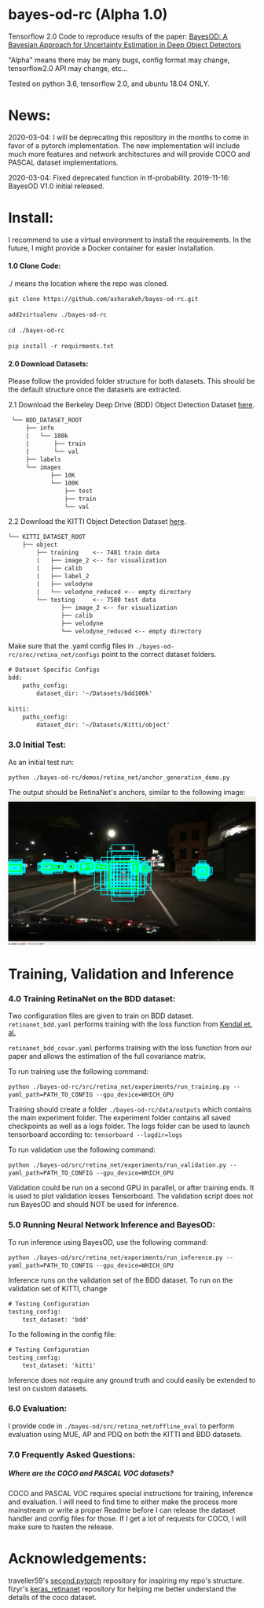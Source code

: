 # bayes-od-rc (Alpha 1.0)
Tensorflow 2.0 Code to reproduce results of the paper: [BayesOD: A Bayesian Approach for Uncertainty Estimation in Deep Object Detectors](https://arxiv.org/abs/1903.03838) 


"Alpha" means there may be many bugs, config format may change, tensorflow2.0 API may change, etc...

Tested on python 3.6, tensorflow 2.0, and ubuntu 18.04 ONLY.

# News:
2020-03-04: I will be deprecating this repository in the months to come in favor of a pytorch implementation. The new implementation will include
much more features and network architectures and will provide COCO and PASCAL dataset implementations.

2020-03-04: Fixed deprecated function in tf-probability.
2019-11-16: BayesOD V1.0 initial released.

# Install:
I recommend to use a virtual environment to install the requirements. In the future, I might provide a Docker container 
for easier installation.

#### 1.0 Clone Code:
./ means the location where the repo was cloned.

    git clone https://github.com/asharakeh/bayes-od-rc.git
    
    add2virtualenv ./bayes-od-rc
    
    cd ./bayes-od-rc
    
    pip install -r requirments.txt

#### 2.0 Download Datasets:
Please follow the provided folder structure for both datasets. This should be the default structure once the datasets 
are extracted.

 2.1 Download the Berkeley Deep Drive (BDD) Object Detection Dataset [here](https://bdd-data.berkeley.edu/). <br>
 
     └── BDD_DATASET_ROOT
         ├── info
         |   └── 100k
         |       ├── train
         |       └── val
         ├── labels
         └── images
                ├── 10K
                └── 100K
                    ├── test
                    ├── train
                    └── val
                   
 2.2 Download the KITTI Object Detection Dataset [here](http://www.cvlibs.net/datasets/kitti/eval_object.php).
     
    └── KITTI_DATASET_ROOT
        ├── object
            ├── training    <-- 7481 train data
            |   ├── image_2 <-- for visualization
            |   ├── calib
            |   ├── label_2
            |   ├── velodyne
            |   └── velodyne_reduced <-- empty directory
            └── testing     <-- 7580 test data
                   ├── image_2 <-- for visualization
                   ├── calib
                   ├── velodyne
                   └── velodyne_reduced <-- empty directory
 
Make sure that the .yaml config files in `./bayes-od-rc/srec/retina_net/configs` point to the correct dataset folders.

    # Dataset Specific Configs
    bdd:
        paths_config:
            dataset_dir: '~/Datasets/bdd100k'
    
    kitti:
        paths_config:
            dataset_dir: '~/Datasets/Kitti/object'

### 3.0 Initial Test: 
As an initial test run:

    python ./bayes-od-rc/demos/retina_net/anchor_generation_demo.py

The output should be RetinaNet's anchors, similar to the following image: 
![](media/anchors.png)

# Training, Validation and Inference
### 4.0 Training RetinaNet on the BDD dataset:
Two configuration files are given to train on BDD dataset. <br>
`retinanet_bdd.yaml` performs training with the loss function from
[Kendal et. al.](https://papers.nips.cc/paper/7141-what-uncertainties-do-we-need-in-bayesian-deep-learning-for-computer-vision)

`retinanet_bdd_covar.yaml` performs training with the loss function from our paper and allows the estimation of the full covariance matrix.

To run training use the following command:

    python ./bayes-od-rc/src/retina_net/experiments/run_training.py --yaml_path=PATH_TO_CONFIG --gpu_device=WHICH_GPU

Training should create a folder `./bayes-od-rc/data/outputs` which contains the main experiment folder. The experiment folder contains all saved checkpoints
as well as a logs folder. The logs folder can be used to launch tensorboard according to:
`tensorboard --logdir=logs`

To run validation use the following command:

    python ./bayes-od/src/retina_net/experiments/run_validation.py --yaml_path=PATH_TO_CONFIG --gpu_device=WHICH_GPU


Validation could be run on a second GPU in parallel, or after 
training ends. It is used to plot validation losses Tensorboard. The validation script does not run BayesOD and should NOT
be used for inference.

### 5.0 Running Neural Network Inference and BayesOD:
To run inference using BayesOD, use the following command:
    
    python ./bayes-od/src/retina_net/experiments/run_inference.py --yaml_path=PATH_TO_CONFIG --gpu_device=WHICH_GPU

Inference runs on the validation set of the BDD dataset. To run on the validation set of KITTI, change 
  
    # Testing Configuration
    testing_config:
        test_dataset: 'bdd'
        
To the following in the config file:

    # Testing Configuration
    testing_config:
        test_dataset: 'kitti'
        
Inference does not require any ground truth and could easily be extended to test on custom datasets.

### 6.0 Evaluation:
I provide code in `./bayes-od/src/retina_net/offline_eval` to perform evaluation using MUE, AP and PDQ on both the KITTI and BDD datasets.

### 7.0 Frequently Asked Questions:
##### Where are the COCO and PASCAL VOC datasets?
COCO and PASCAL VOC requires special instructions for training, inference and evaluation. I will need to find time to either make the process more mainstream 
or write a proper Readme before I can release the dataset handler and config files for those. If I get a lot of requests for COCO, I will make sure to hasten 
the release.

# Acknowledgements:

traveller59's [second.pytorch](https://github.com/traveller59/second.pytorch) repository for inspiring my repo's structure. <br>
fizyr's [keras_retinanet](https://github.com/fizyr/keras-retinanet) repository for helping me better understand the details of the coco dataset.

